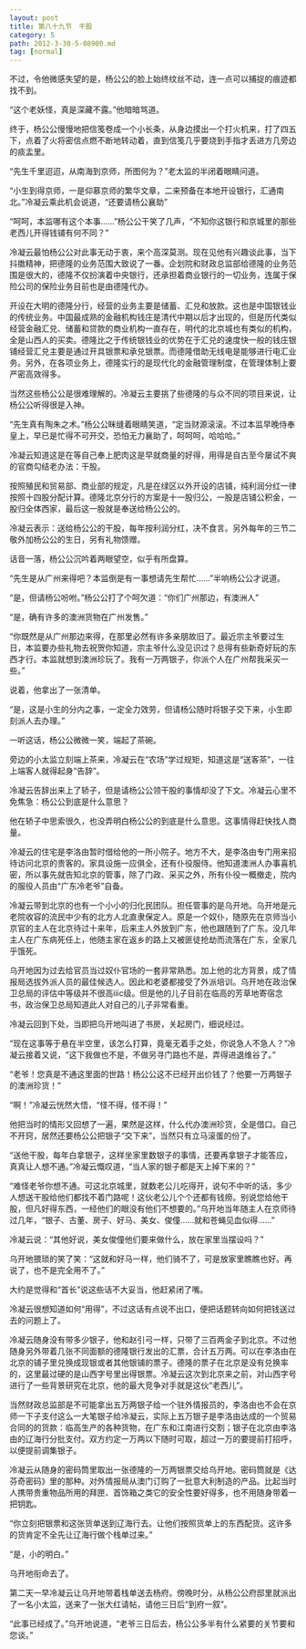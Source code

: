 ```yaml
---
layout: post
title: 第八十九节　干股
category: 5
path: 2012-3-30-5-08900.md
tag: [normal]
---
```


不过，令他微感失望的是，杨公公的脸上始终纹丝不动，连一点可以捕捉的痕迹都找不到。

“这个老妖怪，真是深藏不露。”他暗暗骂道。

终于，杨公公慢慢地把信笺卷成一个小长条，从身边摸出一个打火机来，打了四五下，点着了火将密信点燃不断地转动着，直到信笺几乎要烧到手指才丢进方几旁边的痰盂里。

“先生千里迢迢，从南海到京师，所图何为？”老太监的半闭着眼睛问道。

“小生到得京师，一是仰慕京师的繁华文章，二来预备在本地开设银行，汇通南北。”冷凝云乘此机会说道，“还要请杨公襄助”

“呵呵，本监哪有这个本事……”杨公公干笑了几声，“不知你这银行和京城里的那些老西儿开得钱铺有何不同？”

冷凝云最怕杨公公对此事无动于衷，来个高深莫测。现在见他有兴趣谈此事，当下抖擞精神，把德隆的业务范围大致说了一番。企划院和财政总监部给德隆的业务范围是很大的，德隆不仅扮演着中央银行，还承担着商业银行的一切业务，连属于保险公司的保险业务目前也是由德隆代办。

开设在大明的德隆分行，经营的业务主要是储蓄、汇兑和放款。这也是中国银钱业的传统业务。中国最成熟的金融机构钱庄是清代中期以后才出现的，但是历代类似经营金融汇兑、储蓄和贷款的商业机构一直存在，明代的北京城也有类似的机构，全是山西人的买卖。德隆比之于传统银钱业的优势在于汇兑的速度快一般的钱庄银铺经营汇兑主要是通过开具银票和承兑银票。而德隆借助无线电是能够进行电汇业务。另外，在各项业务上，德隆实行的是现代化的金融管理制度，在管理体制上要严密高效得多。

当然这些杨公公是很难理解的。冷凝云主要挑了些德隆的与众不同的项目来说，让杨公公听得很是入神。

“先生真有陶朱之术。”杨公公眯缝着眼睛笑道，“定当财源滚滚。不过本监早晚侍奉皇上，早已是忙得不可开交，恐怕无力襄助了，呵呵呵，哈哈哈。”

冷凝云知道这是在等自己奉上肥肉这是早就商量的好得，用得是自古至今屡试不爽的官商勾结老办法：干股。

按照殖民和贸易部、商业部的规定，凡是在绿区以外开设的店铺，纯利润分红一律按照十四股分配计算。德隆北京分行的方案是十一股归公，一股是店铺公积金，一股归全体西家，最后这一股就是奉送给杨公公的。

冷凝云表示：送给杨公公的干股，每年按利润分红，决不食言。另外每年的三节二敬外加杨公公的生日，另有礼物馈赠。

话音一落，杨公公沉吟着两眼望空，似乎有所盘算。

“先生是从广州来得吧？本监倒是有一事想请先生帮忙……”半响杨公公才说道。

“是，但请杨公吩咐。”杨公公打了个呵欠道：“你们广州那边，有澳洲人”

“是，确有许多的澳洲货物在广州发售。”

“你既然是从广州那边来得，在那里必然有许多亲朋故旧了。最近宗主爷要过生日，本监要办些礼物去祝贺你知道，宗主爷什么没见识过？总得有些新奇好玩的东西才行。本监就想到澳洲珍玩了。我有一万两银子，你派个人在广州帮我采买一些。”

说着，他拿出了一张清单。

“是，这是小生的分内之事，一定全力效劳，但请杨公随时将银子交下来，小生即刻派人去办理。”

一听这话，杨公公微微一笑，端起了茶碗。

旁边的小太监立刻端上茶来，冷凝云在“农场”学过规矩，知道这是“送客茶”，一往上端客人就得起身“告辞”。

冷凝云告辞出来上了轿子，但是请杨公公领干股的事情却没了下文。冷凝云心里不免焦急：杨公公到底是什么意思？

他在轿子中思索很久，也没弄明白杨公公的到底是什么意思。这事情得赶快找人商量。

冷凝云的住宅是李洛由暂时借给他的一所小院子。地方不大，是李洛由专门用来招待访问北京的贵客的。家具设施一应俱全，还有仆役服侍。他知道澳洲人办事喜机密，所以事先就告知北京的管事，除了门政、采买之外，所有仆役一概撤走，院内的服役人员由“广东冷老爷”自备。

冷凝云带到北京的也有一个小小的归化民团队。担任管事的是乌开地。乌开地是元老院收容的流民中少有的北方人北直隶保定人。原是一个奴仆，随原先在京师当小京官的主人在北京待过十来年，后来主人外放到广东，他也跟随到了广东。没几年主人在广东病死任上，他随主家在返乡的路上又被匪徒抢劫而流落在广东，全家几乎饿死。

乌开地因为过去给官员当过奴仆官场的一套非常熟悉。加上他的北方背景，成了情报局选拔外派人员的最佳候选人。因此和老婆都接受了外派培训。乌开地在政治保卫总局的评估中等级并不很高iiic级。但是他的儿子目前在临高的芳草地寄宿念书，政治保卫总局知道此人对自己的儿子非常看重。

冷凝云回到下处，当即把乌开地叫进了书房，关起房门，细说经过。

“现在这事等于悬在半空里，该怎么打算，竟毫无着手之处，你说急人不急人？”冷凝云接着又说，“这下我做也不是，不做另寻门路也不是，弄得进退维谷了。”

“老爷！您真是不通这里面的世路！杨公公这不已经开出价钱了？他要一万两银子的澳洲珍货！”

“啊！”冷凝云恍然大悟，“怪不得，怪不得！”

他把当时的情形又回想了一遍，果然是这样，什么代办澳洲珍货，全是借口。自己不开窍，居然还要杨公公把银子“交下来”，当然只有立马滚蛋的份了。

“送他干股，每年白拿银子，这样坐家里数银子的事情，还要再拿银子才能答应，真真让人想不通。”冷凝云慨叹道，“当人家的银子都是天上掉下来的？”

“难怪老爷你想不通。可这北京城里，就数老公儿吃得开，说句不中听的话，多少人想送干股给他们都找不着门路呢！这伙老公儿个个还都有钱痨。别说您给他干股，但凡好得东西，一经他们的眼没有他们不想要的。”乌开地当年随主人在京师待过几年，“银子、古董、房子、好马、美女、俊僮……就和苍蝇见血似得……”

冷凝云说：“其他好说，美女俊僮他们要来做什么，放在家里当摆设吗？”

乌开地猥琐的笑了笑：“这就和好马一样，他们骑不了，可是放家里瞧瞧也好。再说了，也不是完全用不了。”

大约是觉得和“首长”说这些话不大妥当，他赶紧闭了嘴。

冷凝云很想知道如何“用得”，不过这话有点说不出口，便把话题转向如何把钱送过去的问题上了。

冷凝云随身没有带多少银子，他和赵引弓一样，只带了三百两金子到北京。不过他随身另外带着几张不同面额的德隆银行发出的汇票，合计五万两。可以在李洛由在北京的铺子里兑换成现银或者其他银铺的票子。德隆的票子在北京是没有兑换率的，这里最过硬的是山西字号里出得银票。冷凝云这次到北京来之前，对山西字号进行了一些背景研究在北京，他的最大竞争对手就是这伙“老西儿”。

当然财政总监部是不可能拿出五万两银子给一个驻外情报员的，李洛由也不会在京师一下子支付这么一大笔银子给冷凝云，实际上五万银子是李洛由达成的一个贸易合同的的货款：临高生产的各种货物，在广东和江南进行交割；银子在北京由李洛由的辽海行分批支付。双方约定一万两以下随时可取，超过一万的要提前打招呼，以便提前调集银子。

冷凝云从随身的密码筒里取出一张德隆的一万两银票交给乌开地。密码筒就是《达芬奇密码》里的那种。对外情报局从澳门订购了一批意大利制造的产品。比起当时人携带贵重物品所用的拜匣、首饰箱之类它的安全性要好得多，也不用随身带着一把钥匙。

“你立刻把银票和这张货单送到辽海行去。让他们按照货单上的东西配货。这许多的货肯定不全先让辽海行做个栈单过来。”

“是，小的明白。”

乌开地衔命去了。

第二天一早冷凝云让乌开地带着栈单送去杨府。傍晚时分，从杨公公府邸里就派出了一名小太监，送来了一张大红请帖，请他三日后“到府一叙”。

“此事已经成了。”乌开地说道，“老爷三日后去，杨公公多半有什么紧要的关节要和您谈。”
